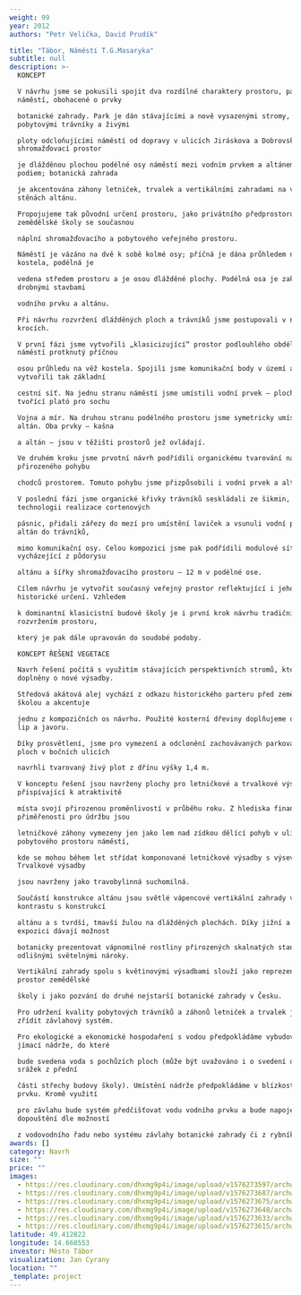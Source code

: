 ```yaml
---
weight: 99
year: 2012
authors: "Petr Velička, David Prudík"

title: "Tábor, Náměstí T.G.Masaryka"
subtitle: null
description: >-
  KONCEPT

  V návrhu jsme se pokusili spojit dva rozdílné charaktery prostoru, park a
  náměstí, obohacené o prvky

  botanické zahrady. Park je dán stávajícími a nově vysazenými stromy,
  pobytovými trávníky a živými

  ploty odcloňujícími náměstí od dopravy v ulicích Jiráskova a Dobrovského;
  shromažďovací prostor

  je dlážděnou plochou podélné osy náměstí mezi vodním prvkem a altánem –
  podiem; botanická zahrada

  je akcentována záhony letniček, trvalek a vertikálními zahradami na vnějších
  stěnách altánu.

  Propojujeme tak původní určení prostoru, jako privátního předprostoru
  zemědělské školy se současnou

  náplní shromažďovacího a pobytového veřejného prostoru.

  Náměstí je vázáno na dvě k sobě kolmé osy; příčná je dána průhledem na věž
  kostela, podélná je

  vedena středem prostoru a je osou dlážděné plochy. Podélná osa je zakončována
  drobnými stavbami

  vodního prvku a altánu.

  Při návrhu rozvržení dlážděných ploch a trávníků jsme postupovali v několika
  krocích.

  V první fázi jsme vytvořili „klasicizující“ prostor podlouhlého obdélníkového
  náměstí protknutý příčnou

  osou průhledu na věž kostela. Spojili jsme komunikační body v území a
  vytvořili tak základní

  cestní síť. Na jednu stranu náměstí jsme umístili vodní prvek – plochou nádrž
  tvořící plató pro sochu

  Vojna a mír. Na druhou stranu podélného prostoru jsme symetricky umístili
  altán. Oba prvky – kašna

  a altán – jsou v těžišti prostorů jež ovládají.

  Ve druhém kroku jsme prvotní návrh podřídili organickému tvarování na základě
  přirozeného pohybu

  chodců prostorem. Tomuto pohybu jsme přizpůsobili i vodní prvek a altán.

  V poslední fázi jsme organické křivky trávníků seskládali ze šikmin, kvůli
  technologii realizace cortenových

  pásnic, přidali zářezy do mezí pro umístění laviček a vsunuli vodní prvek a
  altán do trávníků,

  mimo komunikační osy. Celou kompozici jsme pak podřídili modulové síti 6x6 m,
  vycházející z půdorysu

  altánu a šířky shromažďovacího prostoru – 12 m v podélné ose.

  Cílem návrhu je vytvořit současný veřejný prostor reflektující i jeho původní
  historické určení. Vzhledem

  k dominantní klasicistní budově školy je i první krok návrhu tradičním
  rozvržením prostoru,

  který je pak dále upravován do soudobé podoby.

  KONCEPT ŘEŠENÍ VEGETACE

  Navrh řešení počítá s využitím stávajících perspektivních stromů, které budou
  doplněny o nové výsadby.

  Středová akátová alej vychází z odkazu historického parteru před zemědělskou
  školou a akcentuje

  jednu z kompozičních os návrhu. Použité kosterní dřeviny doplňujeme o výsadbu
  lip a javoru.

  Díky prosvětlení, jsme pro vymezení a odclonění zachovávaných parkovacích
  ploch v bočních ulicích

  navrhli tvarovaný živý plot z dřínu výšky 1,4 m.

  V konceptu řešení jsou navrženy plochy pro letničkové a trvalkové výsadby
  přispívající k atraktivitě

  místa svojí přirozenou proměnlivostí v průběhu roku. Z hlediska finanční
  přiměřenosti pro údržbu jsou

  letničkové záhony vymezeny jen jako lem nad zídkou dělící pohyb v ulici od
  pobytového prostoru náměstí,

  kde se mohou během let střídat komponované letničkové výsadby s výsevy.
  Trvalkové výsadby

  jsou navrženy jako travobylinná suchomilná.

  Součástí konstrukce altánu jsou světlé vápencové vertikální zahrady v barevném
  kontrastu s konstrukcí

  altánu a s tvrdší, tmavší žulou na dlážděných plochách. Díky jižní a severní
  expozici dávají možnost

  botanicky prezentovat vápnomilné rostliny přirozených skalnatých stanovišť s
  odlišnými světelnými nároky.

  Vertikální zahrady spolu s květinovými výsadbami slouží jako reprezentativní
  prostor zemědělské

  školy i jako pozvání do druhé nejstarší botanické zahrady v Česku.

  Pro udržení kvality pobytových trávníků a záhonů letniček a trvalek je nutné
  zřídit závlahový systém.

  Pro ekologické a ekonomické hospodaření s vodou předpokládáme vybudování
  jímací nádrže, do které

  bude svedena voda s pochůzích ploch (může být uvažováno i o svedení dešťových
  srážek z přední

  části střechy budovy školy). Umístění nádrže předpokládáme v blízkosti vodního
  prvku. Kromě využití

  pro závlahu bude systém předčišťovat vodu vodního prvku a bude napojen na
  dopouštění dle možností

  z vodovodního řadu nebo systému závlahy botanické zahrady či z rybníka.
awards: []
category: Navrh
size: ""
price: ""
images:
  - https://res.cloudinary.com/dhxmg9p4i/image/upload/v1576273597/archweb/MParch_poster_700x100_3_swonk3.jpg
  - https://res.cloudinary.com/dhxmg9p4i/image/upload/v1576273687/archweb/MParc1_gjxxnl.jpg
  - https://res.cloudinary.com/dhxmg9p4i/image/upload/v1576273675/archweb/MParch_3_tdc9io.jpg
  - https://res.cloudinary.com/dhxmg9p4i/image/upload/v1576273648/archweb/MParch2_rjqrcn.jpg
  - https://res.cloudinary.com/dhxmg9p4i/image/upload/v1576273633/archweb/MParch_poster_700x100_2_loehvq.jpg
  - https://res.cloudinary.com/dhxmg9p4i/image/upload/v1576273615/archweb/MParch_poster__2_wwxbwe.jpg
latitude: 49.412822
longitude: 14.668553
investor: Město Tábor
visualization: Jan Cyrany
location: ""
_template: project
---
```


